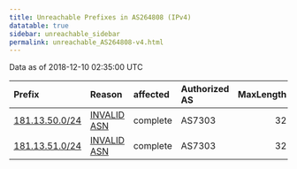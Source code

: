 ```yaml
---
title: Unreachable Prefixes in AS264808 (IPv4)
datatable: true
sidebar: unreachable_sidebar
permalink: unreachable_AS264808-v4.html
---
```


Data as of 2018-12-10 02:35:00 UTC


<div class="datatable-begin"></div>

| Prefix                                                 | Reason                                                                                                 | affected   | Authorized AS   |   MaxLength | Anchor                                         |   unreachable /24s |
|:-------------------------------------------------------|:-------------------------------------------------------------------------------------------------------|:-----------|:----------------|------------:|:-----------------------------------------------|-------------------:|
| [181.13.50.0/24](https://stat.ripe.net/181.13.50.0/24) | [INVALID ASN](https://rpki-validator.ripe.net/announcement-preview?asn=AS264808&prefix=181.13.50.0/24) | complete   | AS7303          |          32 | [LACNIC](unreachable_LACNIC_RPKI_Root-v4.html) |                  1 |
| [181.13.51.0/24](https://stat.ripe.net/181.13.51.0/24) | [INVALID ASN](https://rpki-validator.ripe.net/announcement-preview?asn=AS264808&prefix=181.13.51.0/24) | complete   | AS7303          |          32 | [LACNIC](unreachable_LACNIC_RPKI_Root-v4.html) |                  1 |

<div class="datatable-end"></div>